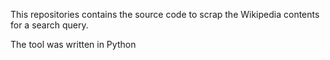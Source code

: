 This repositories contains the source code to scrap the Wikipedia contents for a search query. 

The tool was written in Python
